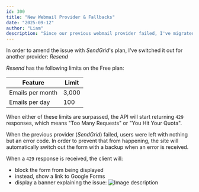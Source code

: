 ```yaml
---
id: 300
title: "New Webmail Provider & Fallbacks"
date: "2025-09-12"
author: "Liam"
description: "Since our previous webmail provider failed, I've migrated to a new one."
---
```



In order to amend the issue with _SendGrid_'s plan, I've switched it out for another provider: _Resend_


_Resend_ has the following limits on the Free plan:

| Feature | Limit |
| --- | --- |
| Emails per month | 3,000 |
| Emails per day | 100 |

When either of these limits are surpassed, the API will start returning `429` responses, which means "Too Many Requests" or "You Hit Your Quota". 

When the previous provider (_SendGrid_) failed, users were left with nothing but an error code. In order to prevent that from happening, the site will automatically switch out the form with a backup when an error is received.

When a `429` response is received, the client will:
- block the form from being displayed
- instead, show a link to Google Forms
- display a banner explaining the issue:
   ![Image description](https://dev-to-uploads.s3.amazonaws.com/uploads/articles/cx9ij4dtxb1s874dmkom.png)

